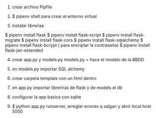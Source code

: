 1) crear archivo Pipfile

2) $ pipenv shell
para crear el entorno virtual

3) instalar librerias

$ pipenv install flask
$ pipenv install flask-script
$ pipenv install flask-migrate
$ pipenv install flask-cors
$ pipenv install flask-sqlalchemy
$ pipenv install flask-bcrypt ( para encriptar la contraseña)
$ pipenv install flask-jwr-extended

4) crear app.py y models.py
    models.py = hace el modelo de la BBDD

5) en models.py importar SQL alchemy

6) crear carpeta template con un html dentro

7) en app.py importar libreriras de flask y de models el db

8) configurar la app basica con sqlite

9) $ python app.py runserver, arreglar errores q salgan y abrir local host 5000



